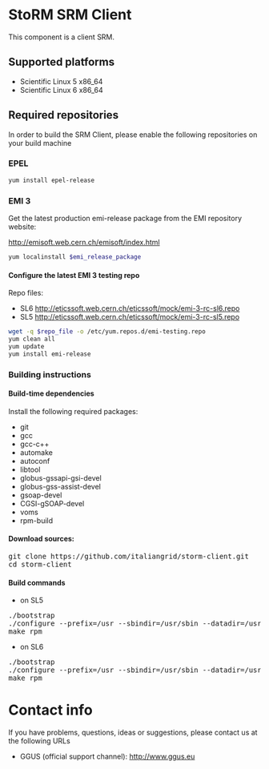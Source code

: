 StoRM SRM Client
===============================

This component is a client SRM.

## Supported platforms

* Scientific Linux 5 x86_64
* Scientific Linux 6 x86_64

## Required repositories

In order to build the SRM Client, please enable the following repositories on your build machine

### EPEL

```bash
yum install epel-release
```

### EMI 3

Get the latest production emi-release package from the EMI repository website:

http://emisoft.web.cern.ch/emisoft/index.html

```bash
yum localinstall $emi_release_package
```

#### Configure the latest EMI 3 testing repo

Repo files:

* SL6 http://eticssoft.web.cern.ch/eticssoft/mock/emi-3-rc-sl6.repo
* SL5 http://eticssoft.web.cern.ch/eticssoft/mock/emi-3-rc-sl5.repo 


```bash
wget -q $repo_file -o /etc/yum.repos.d/emi-testing.repo
yum clean all
yum update
yum install emi-release
```


### Building instructions

#### Build-time dependencies

Install the following required packages:

* git
* gcc
* gcc-c++
* automake
* autoconf
* libtool
* globus-gssapi-gsi-devel
* globus-gss-assist-devel
* gsoap-devel
* CGSI-gSOAP-devel
* voms
* rpm-build

#### Download sources:

<pre>
git clone https://github.com/italiangrid/storm-client.git
cd storm-client
</pre>

#### Build commands

* on SL5  
<pre>
./bootstrap
./configure --prefix=/usr --sbindir=/usr/sbin --datadir=/usr/share --with-cgsi-gsoap-location=/usr --with-gsoap-location=/usr --with-gsoap-version=2.7.13 --with-gsoap-wsdl2h-version=1.2.13 --with-gsoap-wsdl2h-location=/usr --with-voms-prefix=/usr --with-voms-include=/usr/include --enable-gsoapgsi
make rpm
</pre>

* on SL6
<pre>
./bootstrap
./configure --prefix=/usr --sbindir=/usr/sbin --datadir=/usr/share --with-cgsi-gsoap-location=/usr --with-gsoap-location=/usr --with-gsoap-version=2.7.16 --with-gsoap-wsdl2h-version=1.2.16 --with-gsoap-wsdl2h-location=/usr --with-voms-prefix=/usr --with-voms-include=/usr/include --enable-gsoapgsi
make rpm
</pre>

# Contact info

If you have problems, questions, ideas or suggestions, please contact us at
the following URLs

* GGUS (official support channel): http://www.ggus.eu
